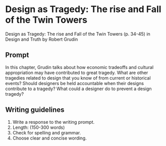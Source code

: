 # Design as Tragedy: The rise and Fall of the Twin Towers

Design as Tragedy: The rise and Fall of the Twin Towers \(p. 34-45\) in Design and Truth by Robert Grudin

## **Prompt**

In this chapter, Grudin talks about how economic tradeoffs and cultural appropriation may have contributed to great tragedy. What are other tragedies related to design that you know of from current or historical events? Should designers be held accountable when their designs contribute to a tragedy? What could a designer do to prevent a design tragedy?

## **Writing guidelines**

1. Write a response to the writing prompt.
2. Length: \(150-300 words\)
3. Check for spelling and grammar.
4. Choose clear and concise wording.



